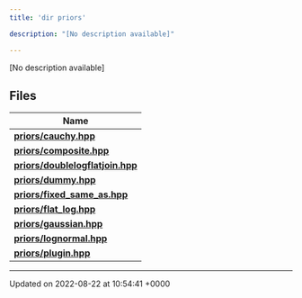 ```yaml
---
title: 'dir priors'

description: "[No description available]"

---
```







[No description available]

## Files

| Name           |
| -------------- |
| **[priors/cauchy.hpp](/documentation/code/gambit_2-2/files/cauchy_8hpp/#file-cauchy.hpp)**  |
| **[priors/composite.hpp](/documentation/code/gambit_2-2/files/composite_8hpp/#file-composite.hpp)**  |
| **[priors/doublelogflatjoin.hpp](/documentation/code/gambit_2-2/files/doublelogflatjoin_8hpp/#file-doublelogflatjoin.hpp)**  |
| **[priors/dummy.hpp](/documentation/code/gambit_2-2/files/dummy_8hpp/#file-dummy.hpp)**  |
| **[priors/fixed_same_as.hpp](/documentation/code/gambit_2-2/files/fixed__same__as_8hpp/#file-fixed-same-as.hpp)**  |
| **[priors/flat_log.hpp](/documentation/code/gambit_2-2/files/flat__log_8hpp/#file-flat-log.hpp)**  |
| **[priors/gaussian.hpp](/documentation/code/gambit_2-2/files/gaussian_8hpp/#file-gaussian.hpp)**  |
| **[priors/lognormal.hpp](/documentation/code/gambit_2-2/files/lognormal_8hpp/#file-lognormal.hpp)**  |
| **[priors/plugin.hpp](/documentation/code/gambit_2-2/files/plugin_8hpp/#file-plugin.hpp)**  |






-------------------------------

Updated on 2022-08-22 at 10:54:41 +0000
